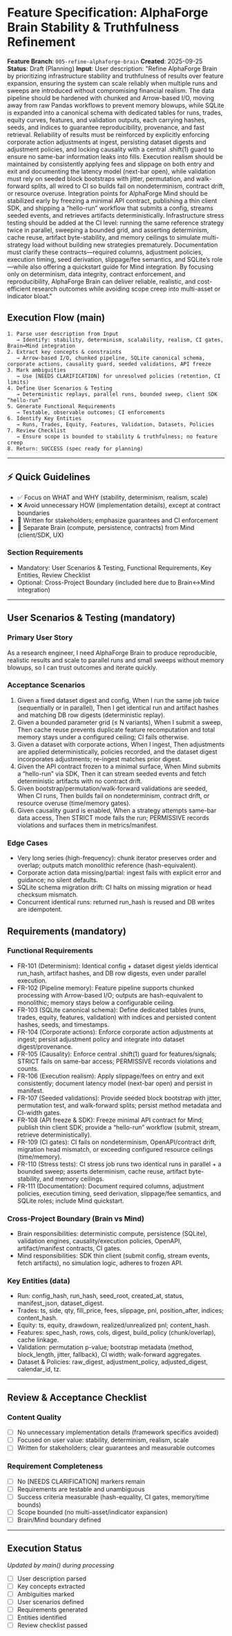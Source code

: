 # Feature Specification: AlphaForge Brain Stability & Truthfulness Refinement

**Feature Branch**: `005-refine-alphaforge-brain`
**Created**: 2025-09-25
**Status**: Draft (Planning)
**Input**: User description: "Refine AlphaForge Brain by prioritizing infrastructure stability and truthfulness of results over feature expansion, ensuring the system can scale reliably when multiple runs and sweeps are introduced without compromising financial realism. The data pipeline should be hardened with chunked and Arrow-based I/O, moving away from raw Pandas workflows to prevent memory blowups, while SQLite is expanded into a canonical schema with dedicated tables for runs, trades, equity curves, features, and validation outputs, each carrying hashes, seeds, and indices to guarantee reproducibility, provenance, and fast retrieval. Reliability of results must be reinforced by explicitly enforcing corporate action adjustments at ingest, persisting dataset digests and adjustment policies, and locking causality with a central .shift(1) guard to ensure no same-bar information leaks into fills. Execution realism should be maintained by consistently applying fees and slippage on both entry and exit and documenting the latency model (next-bar open), while validation must rely on seeded block bootstraps with jitter, permutation, and walk-forward splits, all wired to CI so builds fail on nondeterminism, contract drift, or resource overuse. Integration points for AlphaForge Mind should be stabilized early by freezing a minimal API contract, publishing a thin client SDK, and shipping a “hello-run” workflow that submits a config, streams seeded events, and retrieves artifacts deterministically. Infrastructure stress testing should be added at the CI level: running the same reference strategy twice in parallel, sweeping a bounded grid, and asserting determinism, cache reuse, artifact byte-stability, and memory ceilings to simulate multi-strategy load without building new strategies prematurely. Documentation must clarify these contracts—required columns, adjustment policies, execution timing, seed derivation, slippage/fee semantics, and SQLite’s role—while also offering a quickstart guide for Mind integration. By focusing only on determinism, data integrity, contract enforcement, and reproducibility, AlphaForge Brain can deliver reliable, realistic, and cost-efficient research outcomes while avoiding scope creep into multi-asset or indicator bloat."

## Execution Flow (main)
```
1. Parse user description from Input
   → Identify: stability, determinism, scalability, realism, CI gates, Brain↔Mind integration
2. Extract key concepts & constraints
   → Arrow-based I/O, chunked pipeline, SQLite canonical schema, corporate actions, causality guard, seeded validations, API freeze
3. Mark ambiguities
   → Use [NEEDS CLARIFICATION] for unresolved policies (retention, CI limits)
4. Define User Scenarios & Testing
   → Deterministic replays, parallel runs, bounded sweep, client SDK “hello-run”
5. Generate Functional Requirements
   → Testable, observable outcomes; CI enforcements
6. Identify Key Entities
   → Runs, Trades, Equity, Features, Validation, Datasets, Policies
7. Review Checklist
   → Ensure scope is bounded to stability & truthfulness; no feature creep
8. Return: SUCCESS (spec ready for planning)
```

---

## ⚡ Quick Guidelines
- ✅ Focus on WHAT and WHY (stability, determinism, realism, scale)
- ❌ Avoid unnecessary HOW (implementation details), except at contract boundaries
- 👥 Written for stakeholders; emphasize guarantees and CI enforcement
- 🔗 Separate Brain (compute, persistence, contracts) from Mind (client/SDK, UX)

### Section Requirements
- Mandatory: User Scenarios & Testing, Functional Requirements, Key Entities, Review Checklist
- Optional: Cross-Project Boundary (included here due to Brain↔Mind integration)

---

## User Scenarios & Testing (mandatory)

### Primary User Story
As a research engineer, I need AlphaForge Brain to produce reproducible, realistic results and scale to parallel runs and small sweeps without memory blowups, so I can trust outcomes and iterate quickly.

### Acceptance Scenarios
1. Given a fixed dataset digest and config, When I run the same job twice (sequentially or in parallel), Then I get identical run and artifact hashes and matching DB row digests (deterministic replay).
2. Given a bounded parameter grid (≤ N variants), When I submit a sweep, Then cache reuse prevents duplicate feature recomputation and total memory stays under a configured ceiling; CI fails otherwise.
3. Given a dataset with corporate actions, When I ingest, Then adjustments are applied deterministically, policies recorded, and the dataset digest incorporates adjustments; re-ingest matches prior digest.
4. Given the API contract frozen to a minimal surface, When Mind submits a “hello-run” via SDK, Then it can stream seeded events and fetch deterministic artifacts with no contract drift.
5. Given bootstrap/permutation/walk-forward validations are seeded, When CI runs, Then builds fail on nondeterminism, contract drift, or resource overuse (time/memory gates).
6. Given causality guard is enabled, When a strategy attempts same-bar data access, Then STRICT mode fails the run; PERMISSIVE records violations and surfaces them in metrics/manifest.

### Edge Cases
- Very long series (high-frequency): chunk iterator preserves order and overlap; outputs match monolithic reference (hash-equivalent).
- Corporate action data missing/partial: ingest fails with explicit error and guidance; no silent defaults.
- SQLite schema migration drift: CI halts on missing migration or head checksum mismatch.
- Concurrent identical runs: returned run_hash is reused and DB writes are idempotent.

## Requirements (mandatory)

### Functional Requirements
- FR-101 (Determinism): Identical config + dataset digest yields identical run_hash, artifact hashes, and DB row digests, even under parallel execution.
- FR-102 (Pipeline memory): Feature pipeline supports chunked processing with Arrow-based I/O; outputs are hash-equivalent to monolithic; memory stays below a configurable ceiling.
- FR-103 (SQLite canonical schema): Define dedicated tables (runs, trades, equity, features, validation) with indices and persisted content hashes, seeds, and timestamps.
- FR-104 (Corporate actions): Enforce corporate action adjustments at ingest; persist adjustment policy and integrate into dataset digest/provenance.
- FR-105 (Causality): Enforce central .shift(1) guard for features/signals; STRICT fails on same-bar access; PERMISSIVE records violations and counts.
- FR-106 (Execution realism): Apply slippage/fees on entry and exit consistently; document latency model (next-bar open) and persist in manifest.
- FR-107 (Seeded validations): Provide seeded block bootstrap with jitter, permutation test, and walk-forward splits; persist method metadata and CI-width gates.
- FR-108 (API freeze & SDK): Freeze minimal API contract for Mind; publish thin client SDK; provide a “hello-run” workflow (submit, stream, retrieve deterministically).
- FR-109 (CI gates): CI fails on nondeterminism, OpenAPI/contract drift, migration head mismatch, or exceeding configured resource ceilings (time/memory).
- FR-110 (Stress tests): CI stress job runs two identical runs in parallel + a bounded sweep; asserts determinism, cache reuse, artifact byte-stability, and memory ceilings.
- FR-111 (Documentation): Document required columns, adjustment policies, execution timing, seed derivation, slippage/fee semantics, and SQLite roles; include Mind quickstart.

### Cross-Project Boundary (Brain vs Mind)
- Brain responsibilities: deterministic compute, persistence (SQLite), validation engines, causality/execution policies, OpenAPI, artifact/manifest contracts, CI gates.
- Mind responsibilities: SDK thin client (submit config, stream events, fetch artifacts), no simulation logic, adheres to frozen API.

### Key Entities (data)
- Run: config_hash, run_hash, seed_root, created_at, status, manifest_json, dataset_digest.
- Trades: ts, side, qty, fill_price, fees, slippage, pnl, position_after, indices; content_hash.
- Equity: ts, equity, drawdown, realized/unrealized pnl; content_hash.
- Features: spec_hash, rows, cols, digest, build_policy (chunk/overlap), cache linkage.
- Validation: permutation p-value; bootstrap metadata (method, block_length, jitter, fallback), CI width; walk-forward aggregates.
- Dataset & Policies: raw_digest, adjustment_policy, adjusted_digest, calendar_id, tz.

---

## Review & Acceptance Checklist

### Content Quality
- [ ] No unnecessary implementation details (framework specifics avoided)
- [ ] Focused on user value: stability, determinism, realism, scale
- [ ] Written for stakeholders; clear guarantees and measurable outcomes

### Requirement Completeness
- [ ] No [NEEDS CLARIFICATION] markers remain
- [ ] Requirements are testable and unambiguous
- [ ] Success criteria measurable (hash-equality, CI gates, memory/time bounds)
- [ ] Scope bounded (no multi-asset/indicator expansion)
- [ ] Brain/Mind boundary defined

---

## Execution Status
*Updated by main() during processing*

- [ ] User description parsed
- [ ] Key concepts extracted
- [ ] Ambiguities marked
- [ ] User scenarios defined
- [ ] Requirements generated
- [ ] Entities identified
- [ ] Review checklist passed
